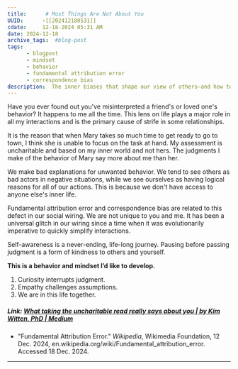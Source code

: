 ```yaml
---
title:      # Most Things Are Not About You 
UUID:      ›[[202412180531]] 
cdate:     12-18-2024 05:31 AM
date: 2024-12-18
archive_tags:  #blog-post 
tags:       
      - blogpost
      - mindset
      - behavior
      - fundamental attribution error
      - correspondence bias
description:  The inner biases that shape our view of others—and how to reframe them.
---
```

Have you ever found out you've misinterpreted a friend's or loved one's behavior? It happens to me all the time. This lens on life plays a major role in all my interactions and is the primary cause of strife in some relationships.

It is the reason that when Mary takes so much time to get ready to go to town, I think she is unable to focus on the task at hand. My assessment is uncharitable and based on my inner world and not hers. The judgments I make of the behavior of Mary say more about me than her.  

We make bad explanations for unwanted behavior. We tend to see others as bad actors in negative situations, while we see ourselves as having logical reasons for all of our actions. This is because we don't have access to anyone else's inner life. 

Fundamental attribution error and correspondence bias are related to this defect in our social wiring. We are not unique to you and me. It has been a universal glitch in our wiring since a time when it was evolutionarily imperative to quickly simplify interactions.

Self-awareness is a never-ending, life-long journey. Pausing before passing judgment is a form of kindness to others and yourself. 

**This is a behavior and mindset I’d like to develop.** 
1. Curiosity interrupts judgment.
2. Empathy challenges assumptions.
3. We are in this life together.

##### Link: [What taking the uncharitable read really says about you | by Kim Witten, PhD | Medium](https://medium.com/@KimWitten/an-uncharitable-read-18574adcc727)

- "Fundamental Attribution Error." *Wikipedia*, Wikimedia Foundation, 12 Dec. 2024, en.wikipedia.org/wiki/Fundamental_attribution_error. Accessed 18 Dec. 2024.

----------------------------------
<!--
## See Also
- Correspondence Biases [[201912201514]]
- Debiasing [[201912011039]]
- Fundamental attribution error [[201905140815]]



## References
- https://chatgpt.com/share/6762d923-5414-8000-bee7-7cf02aecc904
-->

